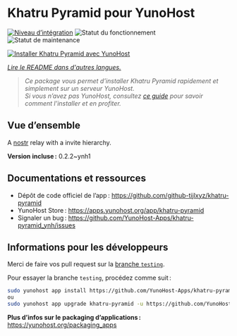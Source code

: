 <!--
Nota bene : ce README est automatiquement généré par <https://github.com/YunoHost/apps/tree/master/tools/readme_generator>
Il NE doit PAS être modifié à la main.
-->

# Khatru Pyramid pour YunoHost

[![Niveau d’intégration](https://apps.yunohost.org/badge/integration/khatru-pyramid)](https://ci-apps.yunohost.org/ci/apps/khatru-pyramid/)
![Statut du fonctionnement](https://apps.yunohost.org/badge/state/khatru-pyramid)
![Statut de maintenance](https://apps.yunohost.org/badge/maintained/khatru-pyramid)

[![Installer Khatru Pyramid avec YunoHost](https://install-app.yunohost.org/install-with-yunohost.svg)](https://install-app.yunohost.org/?app=khatru-pyramid)

*[Lire le README dans d'autres langues.](./ALL_README.md)*

> *Ce package vous permet d’installer Khatru Pyramid rapidement et simplement sur un serveur YunoHost.*  
> *Si vous n’avez pas YunoHost, consultez [ce guide](https://yunohost.org/install) pour savoir comment l’installer et en profiter.*

## Vue d’ensemble

A [nostr](https://github.com/nostr-protocol/nostr) relay with a invite hierarchy.



**Version incluse :** 0.2.2~ynh1
## Documentations et ressources

- Dépôt de code officiel de l’app : <https://github.com/github-tijlxyz/khatru-pyramid>
- YunoHost Store : <https://apps.yunohost.org/app/khatru-pyramid>
- Signaler un bug : <https://github.com/YunoHost-Apps/khatru-pyramid_ynh/issues>

## Informations pour les développeurs

Merci de faire vos pull request sur la [branche `testing`](https://github.com/YunoHost-Apps/khatru-pyramid_ynh/tree/testing).

Pour essayer la branche `testing`, procédez comme suit :

```bash
sudo yunohost app install https://github.com/YunoHost-Apps/khatru-pyramid_ynh/tree/testing --debug
ou
sudo yunohost app upgrade khatru-pyramid -u https://github.com/YunoHost-Apps/khatru-pyramid_ynh/tree/testing --debug
```

**Plus d’infos sur le packaging d’applications :** <https://yunohost.org/packaging_apps>
